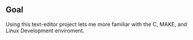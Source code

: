 ## Goal

Using this text-editor project lets me more familiar with the C, MAKE, and Linux Development enviroment.

